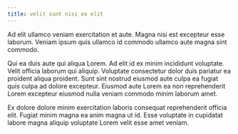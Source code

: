 ```yaml
---
title: velit sunt nisi ea elit
---
```


Ad elit ullamco veniam exercitation et aute. Magna nisi est excepteur esse laborum. Veniam ipsum quis ullamco id commodo ullamco aute magna sint commodo.

Qui ea duis aute qui aliqua Lorem. Ad elit id ex minim incididunt voluptate. Velit officia laborum qui aliquip. Voluptate consectetur dolor duis pariatur ea proident aliqua proident. Sunt sint nostrud eiusmod aute culpa ea fugiat quis culpa ad dolore excepteur. Eiusmod aute Lorem ea non reprehenderit Lorem excepteur eiusmod nulla veniam commodo minim laborum amet.

Ex dolore dolore minim exercitation laboris consequat reprehenderit officia elit. Fugiat minim magna ea anim magna ut id. Esse voluptate in cupidatat labore magna aliquip voluptate Lorem velit esse amet veniam.